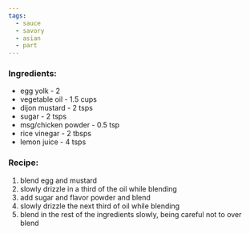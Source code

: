 ```yaml
---
tags:
  - sauce
  - savory
  - asian
  - part
---
```

### Ingredients:
- egg yolk - 2
- vegetable oil - 1.5 cups
- dijon mustard - 2 tsps
- sugar - 2 tsps
- msg/chicken powder - 0.5 tsp
- rice vinegar - 2 tbsps
- lemon juice - 4 tsps

### Recipe:
1. blend egg and mustard
2. slowly drizzle in a third of the oil while blending
3. add sugar and flavor powder and blend
4. slowly drizzle the next third of oil while blending
6. blend in the rest of the ingredients slowly, being careful not to over blend